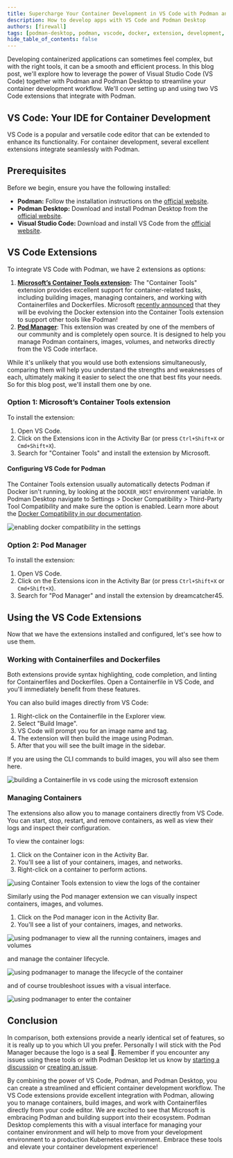 ```yaml
---
title: Supercharge Your Container Development in VS Code with Podman and Podman Desktop
description: How to develop apps with VS Code and Podman Desktop
authors: [firewall]
tags: [podman-desktop, podman, vscode, docker, extension, development, container, tools]
hide_table_of_contents: false
---
```


Developing containerized applications can sometimes feel complex, but with the right tools, it can be a smooth and efficient process. In this blog post, we'll explore how to leverage the power of Visual Studio Code (VS Code) together with Podman and Podman Desktop to streamline your container development workflow. We'll cover setting up and using two VS Code extensions that integrate with Podman.

## VS Code: Your IDE for Container Development

VS Code is a popular and versatile code editor that can be extended to enhance its functionality. For container development, several excellent extensions integrate seamlessly with Podman.

## Prerequisites

Before we begin, ensure you have the following installed:

- **Podman:** Follow the installation instructions on the [official website](https://podman.io/).
- **Podman Desktop:** Download and install Podman Desktop from the [official website](https://podman-desktop.io/downloads).
- **Visual Studio Code:** Download and install VS Code from the [official website](https://code.visualstudio.com/download).

## **VS Code Extensions**

To integrate VS Code with Podman, we have 2 extensions as options:

1. [**Microsoft’s Container Tools extension**](https://marketplace.visualstudio.com/items?itemName=ms-azuretools.vscode-containers)**:** The "Container Tools" extension provides excellent support for container-related tasks, including building images, managing containers, and working with Containerfiles and Dockerfiles. Microsoft [recently announced](https://techcommunity.microsoft.com/blog/AppsonAzureBlog/major-updates-to-vs-code-docker-introducing-container-tools/4400609) that they will be evolving the Docker extension into the Container Tools extension to support other tools like Podman!
2. [**Pod Manager**](https://marketplace.visualstudio.com/items/?itemName=dreamcatcher45.podmanager): This extension was created by one of the members of our community and is completely open source. It is designed to help you manage Podman containers, images, volumes, and networks directly from the VS Code interface.

While it's unlikely that you would use both extensions simultaneously, comparing them will help you understand the strengths and weaknesses of each, ultimately making it easier to select the one that best fits your needs. So for this blog post, we'll install them one by one.

### Option 1: Microsoft’s Container Tools extension

To install the extension:

1. Open VS Code.
2. Click on the Extensions icon in the Activity Bar (or press `Ctrl+Shift+X` or `Cmd+Shift+X`).
3. Search for "Container Tools" and install the extension by Microsoft.

#### Configuring VS Code for Podman

The Container Tools extension usually automatically detects Podman if Docker isn't running, by looking at the `DOCKER_HOST` environment variable. In Podman Desktop navigate to Settings \> Docker Compatibility \> Third-Party Tool Compatibility and make sure the option is enabled. Learn more about the [Docker Compatibility in our documentation](https://podman-desktop.io/docs/migrating-from-docker/managing-docker-compatibility).

![enabling docker compatibility in the settings](img/vs-code-podman/docker-compatibility.png)

### Option 2: Pod Manager

To install the extension:

1. Open VS Code.
2. Click on the Extensions icon in the Activity Bar (or press `Ctrl+Shift+X` or `Cmd+Shift+X`).
3. Search for "Pod Manager" and install the extension by dreamcatcher45.

## Using the VS Code Extensions

Now that we have the extensions installed and configured, let's see how to use them.

### Working with Containerfiles and Dockerfiles

Both extensions provide syntax highlighting, code completion, and linting for Containerfiles and Dockerfiles. Open a Containerfile in VS Code, and you'll immediately benefit from these features.

You can also build images directly from VS Code:

1. Right-click on the Containerfile in the Explorer view.
2. Select "Build Image".
3. VS Code will prompt you for an image name and tag.
4. The extension will then build the image using Podman.
5. After that you will see the built image in the sidebar.

If you are using the CLI commands to build images, you will also see them here.

![building a Containerfile in vs code using the microsoft extension](img/vs-code-podman/build-image.png)

### Managing Containers

The extensions also allow you to manage containers directly from VS Code. You can start, stop, restart, and remove containers, as well as view their logs and inspect their configuration.

To view the container logs:

1. Click on the Container icon in the Activity Bar.
2. You'll see a list of your containers, images, and networks.
3. Right-click on a container to perform actions.

![using Container Tools extension to view the logs of the container](img/vs-code-podman/view-logs.png)

Similarly using the Pod manager extension we can visually inspect containers, images, and volumes.

1. Click on the Pod manager icon in the Activity Bar.
2. You'll see a list of your containers, images, and networks.

![using podmanager to view all the running containers, images and volumes](img/vs-code-podman/podmanager.png)

and manage the container lifecycle.

![using podmanager to manage the lifecycle of the container](img/vs-code-podman/interact-with-container.png)

and of course troubleshoot issues with a visual interface.

![using podmanager to enter the container](img/vs-code-podman/podmanager-details.png)

## Conclusion

In comparison, both extensions provide a nearly identical set of features, so it is really up to you which UI you prefer. Personally I will stick with the Pod Manager because the logo is a seal 🦭. Remember if you encounter any issues using these tools or with Podman Desktop let us know by [starting a discussion](https://github.com/podman-desktop/podman-desktop/discussions) or [creating an issue](https://github.com/podman-desktop/podman-desktop/issues).

By combining the power of VS Code, Podman, and Podman Desktop, you can create a streamlined and efficient container development workflow. The VS Code extensions provide excellent integration with Podman, allowing you to manage containers, build images, and work with Containerfiles directly from your code editor. We are excited to see that Microsoft is embracing Podman and building support into their ecosystem. Podman Desktop complements this with a visual interface for managing your container environment and will help to move from your development environment to a production Kubernetes environment. Embrace these tools and elevate your container development experience!
